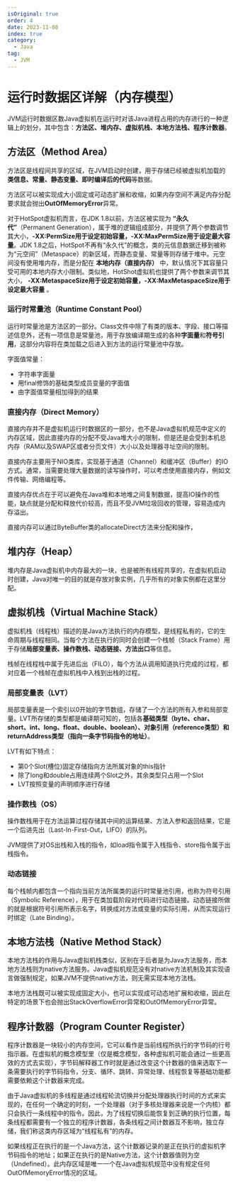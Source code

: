 ```yaml
---
isOriginal: true
order: 4
date: 2023-11-08
index: true
category:
  - Java
tag:
  - JVM
---
```


# 运行时数据区详解（内存模型）

JVM运行时数据区数Java虚拟机在运行时对该Java进程占用的内存进行的一种逻辑上的划分，其中包含：**方法区、堆内存、虚拟机栈、本地方法栈、程序计数器**。
<!-- more -->

## 方法区（Method Area）

方法区是线程间共享的区域，在JVM启动时创建，用于存储已经被虚拟机加载的**类信息、常量、静态变量、即时编译后的代码**等数据。 

方法区可以被实现成大小固定或可动态扩展和收缩，如果内存空间不满足内存分配要求就会抛出**OutOfMemoryError**异常。

对于HotSpot虚拟机而言，在JDK 1.8以前，方法区被实现为 **“永久代”**（Permanent Generation），属于堆的逻辑组成部分，并提供了两个参数调节其大小，**-XX:PermSize用于设定初始容量，-XX:MaxPermSize用于设定最大容量**。JDK 1.8之后，HotSpot不再有“永久代”的概念，类的元信息数据迁移到被称为“元空间”（Metaspace）的新区域，而静态变量、常量等则存储于堆中。元空间没有使用堆内存，而是分配在 **本地内存（直接内存）** 中，默认情况下其容量只受可用的本地内存大小限制。类似地，HotShot虚拟机也提供了两个参数来调节其大小， **-XX:MetaspaceSize用于设定初始容量，-XX:MaxMetaspaceSize用于设定最大容量** 。

### 运行时常量池（Runtime Constant Pool）

运行时常量池是方法区的一部分。Class文件中除了有类的版本、字段、接口等描述信息外，还有一项信息是常量池，用于存放编译期生成的各种**字面量**和**符号引用**，这部分内容将在类加载之后进入到方法的运行常量池中存放。

字面值常量：

- 字符串字面量
- 用final修饰的基础类型成员变量的字面值
- 由字面值常量相加得到的结果

### 直接内存（Direct Memory）

直接内存并不是虚拟机运行时数据区的一部分，也不是Java虚拟机规范中定义的内存区域，因此直接内存的分配不受Java堆大小的限制，但是还是会受到本机总内存（RAM以及SWAP区或者分页文件）大小以及处理器寻址空间的限制。

直接内存主要用于NIO类库，实现基于通道（Channel）和缓冲区（Buffer）的IO方式。通常，当需要处理大量数据的读写操作时，可以考虑使用直接内存，例如文件传输、网络编程等。

直接内存优点在于可以避免在Java堆和本地堆之间复制数据，提高IO操作的性能，缺点就是分配和释放代价较高，而且不受JVM垃圾回收的管理，容易造成内存溢出。

直接内存可以通过ByteBuffer类的allocateDirect方法来分配和操作，

## 堆内存（Heap）

堆内存是Java虚拟机中内存最大的一块，也是被所有线程共享的，在虚拟机启动时创建，Java对唯一的目的就是存放对象实例，几乎所有的对象实例都在这里分配。

## 虚拟机栈（Virtual Machine Stack）

虚拟机栈（线程栈）描述的是Java方法执行的内存模型，是线程私有的，它的生命周期与线程相同。当每个方法在执行的同时会创建一个栈帧（Stack Frame）用于存储**局部变量表、操作数栈、动态链接、方法出口**等信息。

栈帧在线程栈中属于先进后出（FILO），每个方法从调用知道执行完成的过程，都对应着一个栈帧在虚拟机栈中入栈到出栈的过程。

### 局部变量表（LVT）

局部变量表是一个索引以0开始的字节数组，存储了一个方法的所有入参和局部变量。LVT所存储的类型都是编译期可知的，包括各**基础类型（byte、char、short、int、long、float、double、boolean）、对象引用（reference类型）和returnAddress类型（指向一条字节码指令的地址）**。

LVT有如下特点：

- 第0个Slot(槽位)固定存储指向方法所属对象的this指针
- 除了long和double占用连续两个Slot之外，其余类型只占用一个Slot
- LVT按照变量的声明顺序进行存储

### 操作数栈（OS）

操作数栈用于在方法运算过程存储其中间的运算结果、方法入参和返回结果，它是一个后进先出（Last-In-First-Out，LIFO）的队列。

JVM提供了对OS出栈和入栈的指令，如load指令属于入栈指令、store指令属于出栈指令。

### 动态链接

每个栈帧内都包含一个指向当前方法所属类的运行时常量池引用，也称为符号引用（Symbolic Reference），用于在类加载阶段对代码进行动态链接。动态链接所做的就是根据符号引用所表示名字，转换成对方法或变量的实际引用，从而实现运行时绑定（Late Binding）。

## 本地方法栈（Native Method Stack）

本地方法栈的作用与Java虚拟机栈类似，区别在于后者是为Java方法服务，而本地方法栈则为native方法服务。Java虚拟机规范没有对native方法机制及其实现语言做强制规定，如果JVM不提供native方法，则无需实现本地方法栈。

本地方法栈既可以被实现成固定大小，也可以实现成可动态地扩展和收缩，因此在特定的场景下也会抛出StackOverflowError异常和OutOfMemoryError异常。

## 程序计数器（Program Counter Register）

程序计数器是一块较小的内存空间，它可以看作是当前线程所执行的字节码的行号指示器。在虚拟机的概念模型里（仅是概念模型，各种虚拟机可能会通过一些更高效的方式去实现），字节码解释器工作时就是通过改变这个计数器的值来选取下一条需要执行的字节码指令，分支、循环、跳转、异常处理、线程恢复等基础功能都需要依赖这个计数器来完成。

由于Java虚拟机的多线程是通过线程轮流切换并分配处理器执行时间的方式来实现的，在任何一个确定的时刻，一个处理器（对于多核处理器来说是一个内核）都只会执行一条线程中的指令。因此，为了线程切换后能恢复到正确的执行位置，每条线程都需要有一个独立的程序计数器，各条线程之间计数器互不影响，独立存储，我们称这类内存区域为“线程私有”的内存。

如果线程正在执行的是一个Java方法，这个计数器记录的是正在执行的虚拟机字节码指令的地址；如果正在执行的是Native方法，这个计数器值则为空（Undefined）。此内存区域是唯一一个在Java虚拟机规范中没有规定任何OutOfMemoryError情况的区域。


